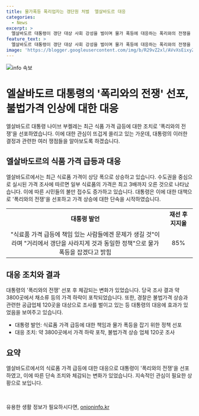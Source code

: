 ```yaml
---
title: 물가폭등 폭리업자는 갱단원 처벌  엘살바도르 대응
categories:
  - News
excerpt: >
  엘살바도르 대통령이 갱단 대상 사회 강성을 벌이며 물가 폭등에 대응하는 폭리와의 전쟁을 선포했다. 이로써 갱단원으로 간주되는 사람들을 적극적으로 체포하는 대형 교도소 정책을 시행 중인데, 이에 대한 인권침해 우려가 제기되고 있다. 그러나 대통령의 이 정책은 국민들로부터 큰 지지를 받고 있으며, 최근 수도권에서 불만의 목소리가 높아지고 있는 물가 상승에 대해 3800개 가게에서 가격 하락이 보고되며 성과를 얻고 있다.
feature_text: >
  엘살바도르 대통령이 갱단 대상 사회 강성을 벌이며 물가 폭등에 대응하는 폭리와의 전쟁을 선포했다. 이로써 갱단원으로 간주되는 사람들을 적극적으로 체포하는 대형 교도소 정책을 시행 중인데, 이에 대한 인권침해 우려가 제기되고 있다. 그러나 대통령의 이 정책은 국민들로부터 큰 지지를 받고 있으며, 최근 수도권에서 불만의 목소리가 높아지고 있는 물가 상승에 대해 3800개 가게에서 가격 하락이 보고되며 성과를 얻고 있다.
image: 'https://blogger.googleusercontent.com/img/b/R29vZ2xl/AVvXsEixyZcFfHzMRdzZMjFBmAUKJYCLCGyLL1o632UiGVXcaFdKo_bkvkuCioo0uUKlGfBVcT3P84aROyZIXSBEx3Aw5nCQ3pTgDom1WDC4m8eifvWiAmWEEVb4x6G_l8C0QH225ldMjyaFvpxGEBGNO37VmDTDMHGhJPq73UglMfDca1-0aw/s1600/blogspot.png'
---
```


<p><img src="https://blogger.googleusercontent.com/img/b/R29vZ2xl/AVvXsEixyZcFfHzMRdzZMjFBmAUKJYCLCGyLL1o632UiGVXcaFdKo_bkvkuCioo0uUKlGfBVcT3P84aROyZIXSBEx3Aw5nCQ3pTgDom1WDC4m8eifvWiAmWEEVb4x6G_l8C0QH225ldMjyaFvpxGEBGNO37VmDTDMHGhJPq73UglMfDca1-0aw/s1600/blogspot.png" alt="info 속보" /></p>

<h1>엘살바도르 대통령의 '폭리와의 전쟁' 선포, 불법가격 인상에 대한 대응</h1>

<p data-ke-size="size16">엘살바도르 대통령 나이브 부켈레는 최근 식품 가격 급등에 대한 조치로 '폭리와의 전쟁'을 선포하였습니다. 이에 대한 관심이 뜨겁게 쏠리고 있는 가운데, 대통령의 이러한 결정과 관련한 여러 쟁점들을 알아보도록 하겠습니다.</p>

<h2 data-ke-size="size26">엘살바도르의 식품 가격 급등과 대응</h2>

<p data-ke-size="size16">엘살바도르에서는 최근 식료품 가격이 상당 폭으로 상승하고 있습니다. 수도권을 중심으로 실시된 가격 조사에 따르면 일부 식료품의 가격은 최고 3배까지 오른 것으로 나타났습니다. 이에 따른 시민들의 불만 접수도 증가하고 있습니다. 대통령은 이에 대한 대책으로 '폭리와의 전쟁'을 선포하고 가격 상승에 대한 단속을 시작하였습니다.</p>

<table>
    <tr>
        <td style="text-align: center; height: 17px;"><b>대통령 발언</b></td>
        <td style="text-align: center; height: 17px;"><b>재선 후 지지율</b></td>
    </tr>
    <tr>
        <td style="text-align: center; height: 17px;">"식료품 가격 급등에 책임 있는 사람들에겐 문제가 생길 것"이라며 "거리에서 갱단을 사라지게 것과 동일한 정책"으로 물가 폭등을 잡겠다고 밝힘</td>
        <td style="text-align: center; height: 17px;">85%</td>
    </tr>
</table>

<h2 data-ke-size="size26">대응 조치와 결과</h2>

<p data-ke-size="size16">대통령의 '폭리와의 전쟁' 선포 후 체감되는 변화가 있었습니다. 당국 조사 결과 약 3800곳에서 채소류 등의 가격 하락이 포착되었습니다. 또한, 경찰은 불법가격 상승과 관련한 공급업체 120곳을 대상으로 조사를 벌이고 있는 등 대통령의 대응에 효과가 있었음을 보여주고 있습니다.</p>

<ul>
    <li>대통령 발언: 식료품 가격 급등에 대한 책임과 물가 폭등을 잡기 위한 정책 선포</li>
    <li>대응 조치: 약 3800곳에서 가격 하락 포착, 불법가격 상승 업체 120곳 조사</li>
</ul>

<h2 data-ke-size="size26">요약</h2>

<p data-ke-size="size16">엘살바도르에서의 식료품 가격 급등에 대한 대응으로 대통령이 '폭리와의 전쟁'을 선포하였고, 이에 따른 단속 조치와 체감되는 변화가 있었습니다. 지속적인 관심이 필요한 상황으로 보입니다.</p>

<p data-ke-size="size16">&nbsp;</p>
유용한 생활 정보가 필요하시다면, <a href="https://onioninfo.kr" rel="dofollow">onioninfo.kr</a>


